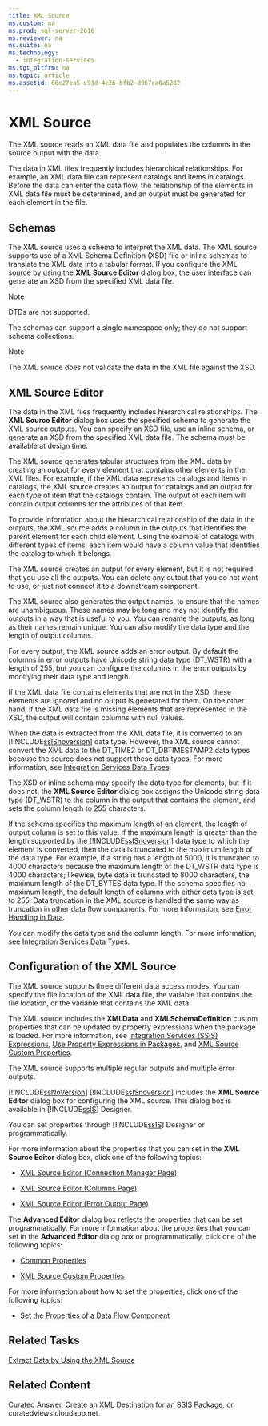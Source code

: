 ```yaml
---
title: XML Source
ms.custom: na
ms.prod: sql-server-2016
ms.reviewer: na
ms.suite: na
ms.technology: 
  - integration-services
ms.tgt_pltfrm: na
ms.topic: article
ms.assetid: 68c27ea5-e93d-4e26-bfb2-d967ca0a5282
---
```

# XML Source
  The XML source reads an XML data file and populates the columns in the source output with the data.  
  
 The data in XML files frequently includes hierarchical relationships. For example, an XML data file can represent catalogs and items in catalogs. Before the data can enter the data flow, the relationship of the elements in XML data file must be determined, and an output must be generated for each element in the file.  
  
## Schemas  
 The XML source uses a schema to interpret the XML data. The XML source supports use of a XML Schema Definition (XSD) file or inline schemas to translate the XML data into a tabular format. If you configure the XML source by using the **XML Source Editor** dialog box, the user interface can generate an XSD from the specified XML data file.  
  
> [!NOTE]  
>  DTDs are not supported.  
  
 The schemas can support a single namespace only; they do not support schema collections.  
  
> [!NOTE]  
>  The XML source does not validate the data in the XML file against the XSD.  
  
## XML Source Editor  
 The data in the XML files frequently includes hierarchical relationships. The **XML Source Editor** dialog box uses the specified schema to generate the XML source outputs. You can specify an XSD file, use an inline schema, or generate an XSD from the specified XML data file. The schema must be available at design time.  
  
 The XML source generates tabular structures from the XML data by creating an output for every element that contains other elements in the XML files. For example, if the XML data represents catalogs and items in catalogs, the XML source creates an output for catalogs and an output for each type of item that the catalogs contain. The output of each item will contain output columns for the attributes of that item.  
  
 To provide information about the hierarchical relationship of the data in the outputs, the XML source adds a column in the outputs that identifies the parent element for each child element. Using the example of catalogs with different types of items, each item would have a column value that identifies the catalog to which it belongs.  
  
 The XML source creates an output for every element, but it is not required that you use all the outputs. You can delete any output that you do not want to use, or just not connect it to a downstream component.  
  
 The XML source also generates the output names, to ensure that the names are unambiguous. These names may be long and may not identify the outputs in a way that is useful to you. You can rename the outputs, as long as their names remain unique. You can also modify the data type and the length of output columns.  
  
 For every output, the XML source adds an error output. By default the columns in error outputs have Unicode string data type (DT_WSTR) with a length of 255, but you can configure the columns in the error outputs by modifying their data type and length.  
  
 If the XML data file contains elements that are not in the XSD, these elements are ignored and no output is generated for them. On the other hand, if the XML data file is missing elements that are represented in the XSD, the output will contain columns with null values.  
  
 When the data is extracted from the XML data file, it is converted to an [!INCLUDE[ssISnoversion](../../Topics/TopicNameContainA/includes/ssISnoversion_md.md)] data type. However, the XML source cannot convert the XML data to the DT_TIME2 or DT_DBTIMESTAMP2 data types because the source does not support these data types. For more information, see [Integration Services Data Types](../../Topics/TopicNameNotContainA/Integration-Services-Data-Types.md).  
  
 The XSD or inline schema may specify the data type for elements, but if it does not, the **XML Source Editor** dialog box assigns the Unicode string data type (DT_WSTR) to the column in the output that contains the element, and sets the column length to 255 characters.  
  
 If the schema specifies the maximum length of an element, the length of output column is set to this value. If the maximum length is greater than the length supported by the [!INCLUDE[ssISnoversion](../../Topics/TopicNameContainA/includes/ssISnoversion_md.md)] data type to which the element is converted, then the data is truncated to the maximum length of the data type. For example, if a string has a length of 5000, it is truncated to 4000 characters because the maximum length of the DT_WSTR data type is 4000 characters; likewise, byte data is truncated to 8000 characters, the maximum length of the DT_BYTES data type. If the schema specifies no maximum length, the default length of columns with either data type is set to 255. Data truncation in the XML source is handled the same way as truncation in other data flow components. For more information, see [Error Handling in Data](../../Topics/TopicNameNotContainA/Error-Handling-in-Data.md).  
  
 You can modify the data type and the column length. For more information, see [Integration Services Data Types](../../Topics/TopicNameNotContainA/Integration-Services-Data-Types.md).  
  
## Configuration of the XML Source  
 The XML source supports three different data access modes. You can specify the file location of the XML data file, the variable that contains the file location, or the variable that contains the XML data.  
  
 The XML source includes the **XMLData** and **XMLSchemaDefinition** custom properties that can be updated by property expressions when the package is loaded. For more information, see [Integration Services &#40;SSIS&#41; Expressions](../../Topics/TopicNameNotContainA/Integration-Services--SSIS--Expressions.md), [Use Property Expressions in Packages](../../Topics/TopicNameNotContainA/Use-Property-Expressions-in-Packages.md), and [XML Source Custom Properties](../../Topics/TopicNameNotContainA/XML-Source-Custom-Properties.md).  
  
 The XML source supports multiple regular outputs and multiple error outputs.  
  
 [!INCLUDE[ssNoVersion](../../Topics/TopicNameContainA/includes/ssNoVersion_md.md)] [!INCLUDE[ssISnoversion](../../Topics/TopicNameContainA/includes/ssISnoversion_md.md)] includes the **XML Source Edito**r dialog box for configuring the XML source. This dialog box is available in [!INCLUDE[ssIS](../../Topics/TopicNameContainA/includes/ssIS_md.md)] Designer.  
  
 You can set properties through [!INCLUDE[ssIS](../../Topics/TopicNameContainA/includes/ssIS_md.md)] Designer or programmatically.  
  
 For more information about the properties that you can set in the **XML Source Editor** dialog box, click one of the following topics:  
  
-   [XML Source Editor &#40;Connection Manager Page&#41;](../../Topics/TopicNameNotContainA/XML-Source-Editor--Connection-Manager-Page-.md)  
  
-   [XML Source Editor &#40;Columns Page&#41;](../../Topics/TopicNameNotContainA/XML-Source-Editor--Columns-Page-.md)  
  
-   [XML Source Editor &#40;Error Output Page&#41;](../../Topics/TopicNameNotContainA/XML-Source-Editor--Error-Output-Page-.md)  
  
 The **Advanced Editor** dialog box reflects the properties that can be set programmatically. For more information about the properties that you can set in the **Advanced Editor** dialog box or programmatically, click one of the following topics:  
  
-   [Common Properties](../../Topics/TopicNameNotContainA/Common-Properties.md)  
  
-   [XML Source Custom Properties](../../Topics/TopicNameNotContainA/XML-Source-Custom-Properties.md)  
  
 For more information about how to set the properties, click one of the following topics:  
  
-   [Set the Properties of a Data Flow Component](../../Topics/TopicNameContainA/Set-the-Properties-of-a-Data-Flow-Component.md)  
  
## Related Tasks  
 [Extract Data by Using the XML Source](../../Topics/TopicNameNotContainA/Extract-Data-by-Using-the-XML-Source.md)  
  
## Related Content  
 Curated Answer, [Create an XML Destination for an SSIS Package](http://go.microsoft.com/fwlink/?LinkId=321993), on curatedviews.cloudapp.net.  
  
  